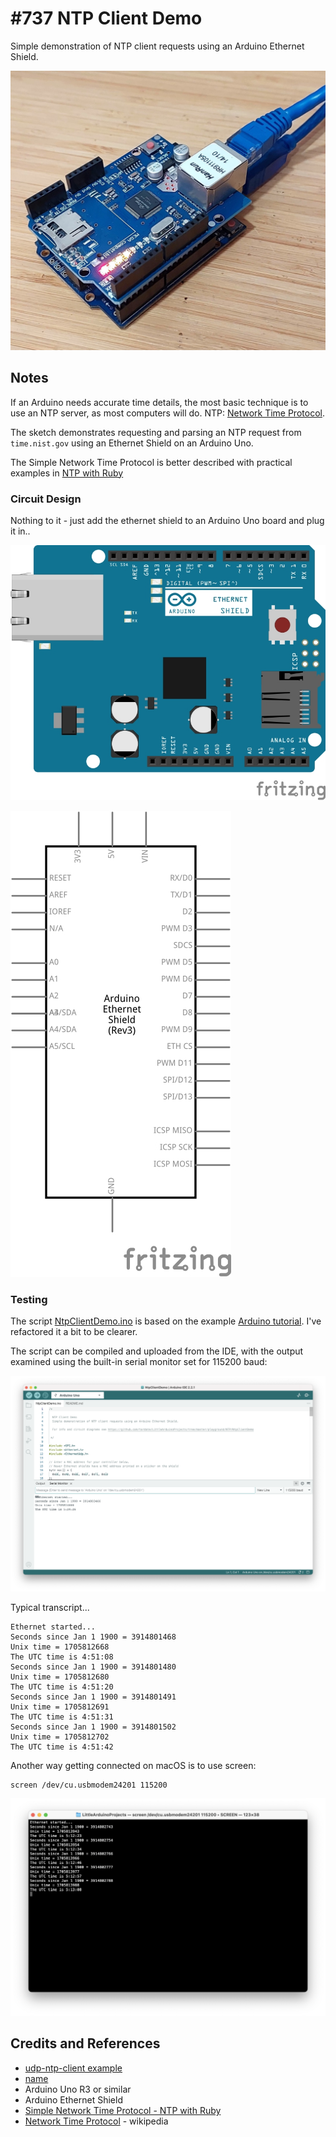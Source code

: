 # #737 NTP Client Demo

Simple demonstration of NTP client requests using an Arduino Ethernet Shield.

![Build](./assets/NtpClientDemo_build.jpg?raw=true)

## Notes

If an Arduino needs accurate time details, the most basic technique is to use an NTP server, as most computers will do.
NTP: [Network Time Protocol](https://en.wikipedia.org/wiki/Network_Time_Protocol).

The sketch demonstrates requesting and parsing an NTP request from `time.nist.gov` using an Ethernet Shield on an Arduino Uno.

The Simple Network Time Protocol is better described  with practical examples in [NTP with Ruby](https://codingkata.tardate.com/ruby/ntp/)

### Circuit Design

Nothing to it - just add the ethernet shield to an Arduino Uno board and plug it in..

![bb](./assets/NtpClientDemo_bb.jpg?raw=true)

![schematic](./assets/NtpClientDemo_schematic.jpg?raw=true)

### Testing

The script [NtpClientDemo.ino](./NtpClientDemo.ino) is based on the example [Arduino tutorial](https://docs.arduino.cc/tutorials/ethernet-shield-rev2/udp-ntp-client/).
I've refactored it a bit to be clearer.

The script can be compiled and uploaded from the IDE, with the output examined using the built-in serial monitor set for 115200 baud:

![ide](./assets/ide.png?raw=true)

Typical transcript...

    Ethernet started...
    Seconds since Jan 1 1900 = 3914801468
    Unix time = 1705812668
    The UTC time is 4:51:08
    Seconds since Jan 1 1900 = 3914801480
    Unix time = 1705812680
    The UTC time is 4:51:20
    Seconds since Jan 1 1900 = 3914801491
    Unix time = 1705812691
    The UTC time is 4:51:31
    Seconds since Jan 1 1900 = 3914801502
    Unix time = 1705812702
    The UTC time is 4:51:42

Another way getting connected on macOS is to use screen:

    screen /dev/cu.usbmodem24201 115200

![screen](./assets/screen.png?raw=true)

## Credits and References

* [udp-ntp-client example](https://docs.arduino.cc/tutorials/ethernet-shield-rev2/udp-ntp-client/)
* [name](https://github.com/arduino-libraries/NTPClient)
* Arduino Uno R3 or similar
* Arduino Ethernet Shield
* [Simple Network Time Protocol - NTP with Ruby](https://codingkata.tardate.com/ruby/ntp/)
* [Network Time Protocol](https://en.wikipedia.org/wiki/Network_Time_Protocol) - wikipedia
